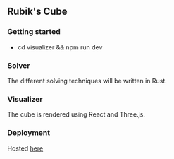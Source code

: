 ## Rubik's Cube

### Getting started

- cd visualizer && npm run dev

### Solver

The different solving techniques will be written in Rust.

### Visualizer

The cube is rendered using React and Three.js.

### Deployment

Hosted [here](https://eriks-rubiks-cube.netlify.app/)

